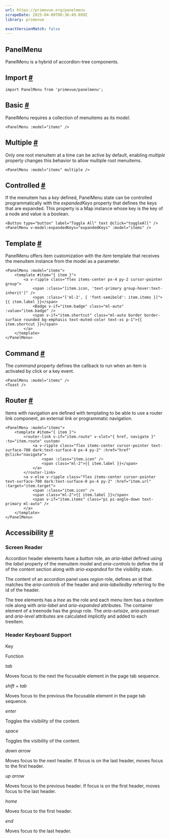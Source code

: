 ```yaml
---
url: https://primevue.org/panelmenu
scrapeDate: 2025-04-09T00:36:49.899Z
library: primevue

exactVersionMatch: false
---
```


## PanelMenu

PanelMenu is a hybrid of accordion-tree components.

## Import [#](_panelmenu_.md#import)
```
import PanelMenu from 'primevue/panelmenu';
```
## Basic [#](_panelmenu_.md#basic)

PanelMenu requires a collection of menuitems as its _model_.
```
<PanelMenu :model="items" />
```
## Multiple [#](_panelmenu_.md#multiple)

Only one root menuitem at a time can be active by default, enabling _multiple_ property changes this behavior to allow multiple root menuitems.
```
<PanelMenu :model="items" multiple />
```
## Controlled [#](_panelmenu_.md#controlled)

If the menuitem has a _key_ defined, PanelMenu state can be controlled programmatically with the _expandedKeys_ property that defines the keys that are expanded. This property is a Map instance whose key is the key of a node and value is a boolean.
```
<Button type="button" label="Toggle All" text @click="toggleAll" />
<PanelMenu v-model:expandedKeys="expandedKeys" :model="items" />
```
## Template [#](_panelmenu_.md#template)

PanelMenu offers item customization with the _item_ template that receives the menuitem instance from the model as a parameter.
```
<PanelMenu :model="items">
    <template #item="{ item }">
        <a v-ripple class="flex items-center px-4 py-2 cursor-pointer group">
            <span :class="[item.icon, 'text-primary group-hover:text-inherit']" />
            <span :class="['ml-2', { 'font-semibold': item.items }]">{{ item.label }}</span>
            <Badge v-if="item.badge" class="ml-auto" :value="item.badge" />
            <span v-if="item.shortcut" class="ml-auto border border-surface rounded bg-emphasis text-muted-color text-xs p-1">{{ item.shortcut }}</span>
        </a>
    </template>
</PanelMenu>
```
## Command [#](_panelmenu_.md#command)

The _command_ property defines the callback to run when an item is activated by click or a key event.
```
<PanelMenu :model="items" />
<Toast />
```
## Router [#](_panelmenu_.md#router)

Items with navigation are defined with templating to be able to use a router link component, an external link or programmatic navigation.
```
<PanelMenu :model="items">
    <template #item="{ item }">
        <router-link v-if="item.route" v-slot="{ href, navigate }" :to="item.route" custom>
            <a v-ripple class="flex items-center cursor-pointer text-surface-700 dark:text-surface-0 px-4 py-2" :href="href" @click="navigate">
                <span :class="item.icon" />
                <span class="ml-2">{{ item.label }}</span>
            </a>
        </router-link>
        <a v-else v-ripple class="flex items-center cursor-pointer text-surface-700 dark:text-surface-0 px-4 py-2" :href="item.url" :target="item.target">
            <span :class="item.icon" />
            <span class="ml-2">{{ item.label }}</span>
            <span v-if="item.items" class="pi pi-angle-down text-primary ml-auto" />
        </a>
    </template>
</PanelMenu>
```
## Accessibility [#](_panelmenu_.md#accessibility)

### Screen Reader

Accordion header elements have a _button_ role, an _aria-label_ defined using the _label_ property of the menuitem model and _aria-controls_ to define the id of the content section along with _aria-expanded_ for the visibility state.

The content of an accordion panel uses _region_ role, defines an id that matches the _aria-controls_ of the header and _aria-labelledby_ referring to the id of the header.

The tree elements has a _tree_ as the role and each menu item has a _treeitem_ role along with _aria-label_ and _aria-expanded_ attributes. The container element of a treenode has the _group_ role. The _aria-setsize_, _aria-posinset_ and _aria-level_ attributes are calculated implicitly and added to each treeitem.

### Header Keyboard Support

Key

Function

_tab_

Moves focus to the next the focusable element in the page tab sequence.

_shift_ + _tab_

Moves focus to the previous the focusable element in the page tab sequence.

_enter_

Toggles the visibility of the content.

_space_

Toggles the visibility of the content.

_down arrow_

Moves focus to the next header. If focus is on the last header, moves focus to the first header.

_up arrow_

Moves focus to the previous header. If focus is on the first header, moves focus to the last header.

_home_

Moves focus to the first header.

_end_

Moves focus to the last header.